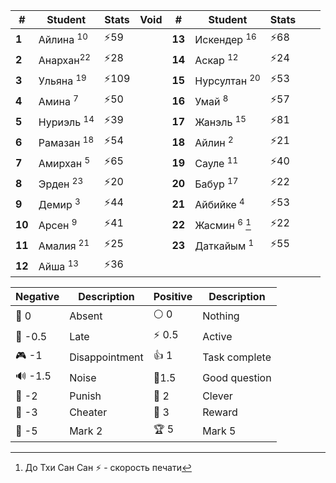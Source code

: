 
| #      | Student               | Stats  | Void | #      | Student                  | Stats |     |     |
| ------ | --------------------- | ------ | ---- | ------ | ------------------------ | ----- | --- | --- |
| **1**  | Айлина <sup>10</sup>  | ⚡$59$  |      | **13** | Искендер <sup>16</sup>   | ⚡$68$ |     |     |
| **2**  | Анархан<sup>22</sup>  | ⚡$28$  |      | **14** | Аскар <sup>12</sup>      | ⚡$24$ |     |     |
| **3**  | Ульяна <sup>19</sup>  | ⚡$109$ |      | **15** | Нурсултан <sup>20</sup>  | ⚡$53$ |     |     |
| **4**  | Амина <sup>7</sup>    | ⚡$50$  |      | **16** | Умай <sup>8</sup>        | ⚡$57$ |     |     |
| **5**  | Нуриэль <sup>14</sup> | ⚡$39$  |      | **17** | Жанэль <sup>15</sup>     | ⚡$81$ |     |     |
| **6**  | Рамазан <sup>18</sup> | ⚡$54$  |      | **18** | Айлин <sup>2</sup>       | ⚡$21$ |     |     |
| **7**  | Амирхан <sup>5</sup>  | ⚡$65$  |      | **19** | Сауле <sup>11</sup>      | ⚡$40$ |     |     |
| **8**  | Эрден <sup>23</sup>   | ⚡$20$  |      | **20** | Бабур <sup>17</sup>      | ⚡$22$ |     |     |
| **9**  | Демир <sup>3</sup>    | ⚡$44$  |      | **21** | Айбийке <sup>4</sup>     | ⚡$53$ |     |     |
| **10** | Арсен <sup>9</sup>    | ⚡$41$  |      | **22** | Жасмин <sup>6</sup> [^1] | ⚡$22$ |     |     |
| **11** | Амалия <sup>21</sup>  | ⚡$25$  |      | **23** | Даткайым <sup>1</sup>    | ⚡$55$ |     |     |
| **12** | Айша <sup>13</sup>    | ⚡$36$  |      |        |                          |       |     |     |
[^1]: До Тхи Сан Сан
⚡ - скорость печати

| Negative | Description    | Positive | Description   |
| -------- | -------------- | -------- | ------------- |
| 👻 0     | Absent         | ⚪ 0      | Nothing       |
| 🔔 -0.5  | Late           | ⚡ 0.5    | Active        |
| 🎮 -1    | Disappointment | 👍 1     | Task complete |
| 🔊 -1.5  | Noise          | 🧐1.5    | Good question |
| 👺 -2    | Punish         | 🔑 2     | Clever        |
| 🐒 -3    | Cheater        | 🏅️ 3    | Reward        |
| 🏴 -5    | Mark 2         | 🏆 5     | Mark 5        |
